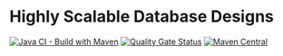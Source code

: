 # Highly  Scalable Database Designs
[![Java CI - Build with Maven](https://github.com/BhuwanUpadhyay/13-highly-scalable-database-designs/workflows/Java%20CI%20-%20Build%20with%20Maven/badge.svg)](https://github.com/BhuwanUpadhyay/13-highly-scalable-database-designs/actions)
[![Quality Gate Status](https://sonarcloud.io/api/project_badges/measure?project=io.github.bhuwanupadhyay%3A13-highly-scalable-database-designs&metric=alert_status)](https://sonarcloud.io/dashboard?id=io.github.bhuwanupadhyay%3A13-highly-scalable-database-designs)
[![Maven Central](https://img.shields.io/maven-central/v/io.github.bhuwanupadhyay/factory-parent)](https://mvnrepository.com/artifact/io.github.bhuwanupadhyay/13-highly-scalable-database-designs)
